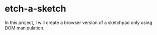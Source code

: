 # etch-a-sketch
In this project, I will create a browser version of a sketchpad only using DOM manipulation.
